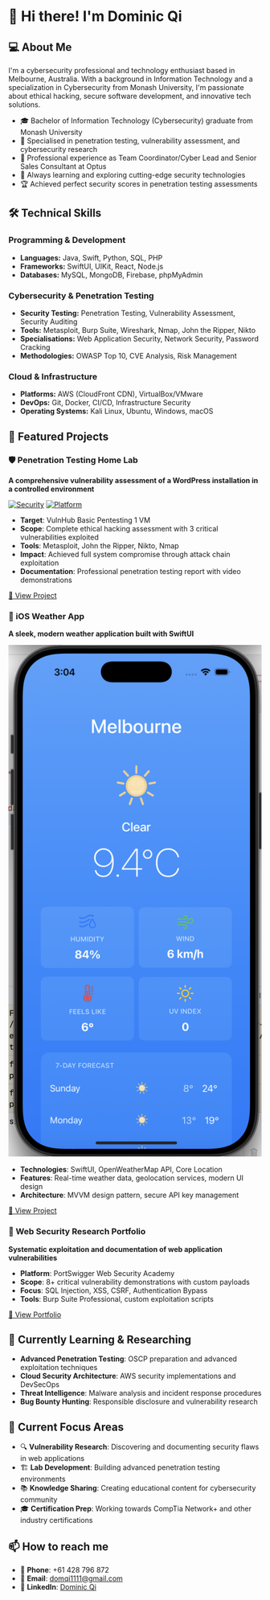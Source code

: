 # 👋 Hi there! I'm Dominic Qi

<!--
**domqi11/domqi11** is a ✨ _special_ ✨ repository because its `README.md` (this file) appears on your GitHub profile.
-->

## 💻 About Me

I'm a cybersecurity professional and technology enthusiast based in Melbourne, Australia. With a background in Information Technology and a specialization in Cybersecurity from Monash University, I'm passionate about ethical hacking, secure software development, and innovative tech solutions.

- 🎓 Bachelor of Information Technology (Cybersecurity) graduate from Monash University
- 🔐 Specialised in penetration testing, vulnerability assessment, and cybersecurity research
- 💼 Professional experience as Team Coordinator/Cyber Lead and Senior Sales Consultant at Optus
- 🚀 Always learning and exploring cutting-edge security technologies
- 🏆 Achieved perfect security scores in penetration testing assessments

## 🛠️ Technical Skills

### **Programming & Development**
- **Languages:** Java, Swift, Python, SQL, PHP
- **Frameworks:** SwiftUI, UIKit, React, Node.js
- **Databases:** MySQL, MongoDB, Firebase, phpMyAdmin

### **Cybersecurity & Penetration Testing**
- **Security Testing:** Penetration Testing, Vulnerability Assessment, Security Auditing
- **Tools:** Metasploit, Burp Suite, Wireshark, Nmap, John the Ripper, Nikto
- **Specialisations:** Web Application Security, Network Security, Password Cracking
- **Methodologies:** OWASP Top 10, CVE Analysis, Risk Management

### **Cloud & Infrastructure**
- **Platforms:** AWS (CloudFront CDN), VirtualBox/VMware
- **DevOps:** Git, Docker, CI/CD, Infrastructure Security
- **Operating Systems:** Kali Linux, Ubuntu, Windows, macOS

## 🔭 Featured Projects

### 🛡️ Penetration Testing Home Lab
**A comprehensive vulnerability assessment of a WordPress installation in a controlled environment**

[![Security](https://img.shields.io/badge/Security-Penetration%20Testing-red)](https://github.com/domqi11/penetration-testing-homelab)
[![Platform](https://img.shields.io/badge/Platform-Kali%20Linux-blue)](https://www.kali.org/)

- **Target**: VulnHub Basic Pentesting 1 VM
- **Scope**: Complete ethical hacking assessment with 3 critical vulnerabilities exploited
- **Tools**: Metasploit, John the Ripper, Nikto, Nmap
- **Impact**: Achieved full system compromise through attack chain exploitation
- **Documentation**: Professional penetration testing report with video demonstrations

[🔗 View Project](https://github.com/domqi11/penetration-testing-homelab)

### 📱 iOS Weather App
**A sleek, modern weather application built with SwiftUI**

![Weather App](https://github.com/domqi11/WeatherApp/raw/main/MyWeather/Assets.xcassets/screenshot/WEATHER-APP.png)

- **Technologies**: SwiftUI, OpenWeatherMap API, Core Location
- **Features**: Real-time weather data, geolocation services, modern UI design
- **Architecture**: MVVM design pattern, secure API key management

[🔗 View Project](https://github.com/domqi11/WeatherApp)

### 🔐 Web Security Research Portfolio
**Systematic exploitation and documentation of web application vulnerabilities**

- **Platform**: PortSwigger Web Security Academy
- **Scope**: 8+ critical vulnerability demonstrations with custom payloads
- **Focus**: SQL Injection, XSS, CSRF, Authentication Bypass
- **Tools**: Burp Suite Professional, custom exploitation scripts

[🔗 View Portfolio](https://github.com/domqi11/portswigger-web-security-report)


## 🌱 Currently Learning & Researching

- **Advanced Penetration Testing**: OSCP preparation and advanced exploitation techniques
- **Cloud Security Architecture**: AWS security implementations and DevSecOps
- **Threat Intelligence**: Malware analysis and incident response procedures
- **Bug Bounty Hunting**: Responsible disclosure and vulnerability research

## 🎯 Current Focus Areas

- 🔍 **Vulnerability Research**: Discovering and documenting security flaws in web applications
- 🏗️ **Lab Development**: Building advanced penetration testing environments
- 📚 **Knowledge Sharing**: Creating educational content for cybersecurity community
- 🎓 **Certification Prep**: Working towards CompTia Network+ and other industry certifications

## 📫 How to reach me

- 📱 **Phone**: +61 428 796 872
- 📧 **Email**: domqi1111@gmail.com
- 🔗 **LinkedIn**: [Dominic Qi](https://www.linkedin.com/in/dominic-qi-980986192/)

